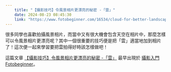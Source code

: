 ```yaml
---
    title: "【攝影技巧】令風景相片更漂亮的秘密 -「雲」"
    date: 2024-08-23 08:45:30
    link: "https://www.fotobeginner.com/16534/cloud-for-better-landscape-photos/"
---
```


<p>很多同學也喜歡拍攝風景相片，而當中又有很大機會包含天空在相片中，那麼怎樣可以令風景相片更漂亮呢？其中一個很重要的技巧便是把「雲」適當地加到相片了！這次便一起來學習要把雲拍得好時該怎樣做吧！</p>
<p>這篇文章 <a href="https://www.fotobeginner.com/16534/cloud-for-better-landscape-photos/">【攝影技巧】令風景相片更漂亮的秘密 -「雲」</a> 最早出現於 <a href="https://www.fotobeginner.com">攝影入門 Fotobeginner</a>。</p>
